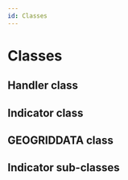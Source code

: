 ```yaml
---
id: Classes
---
```

# Classes

## Handler class

## Indicator class

## GEOGRIDDATA class

## Indicator sub-classes

